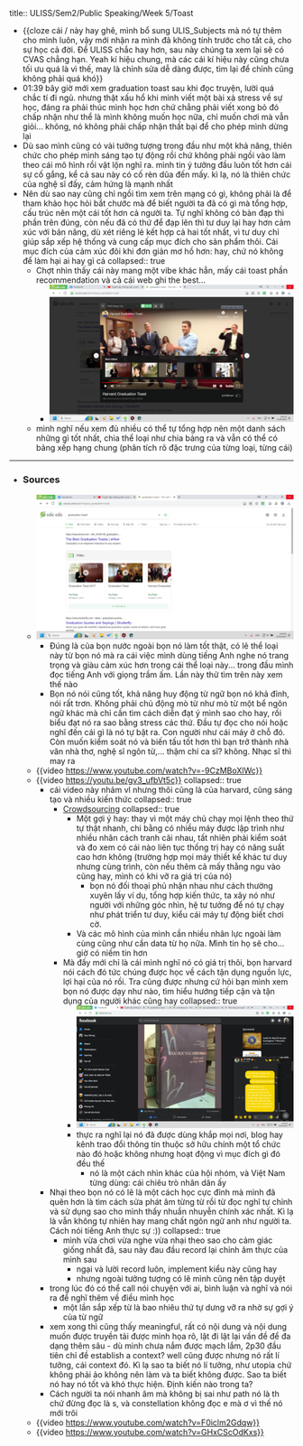 title:: ULISS/Sem2/Public Speaking/Week 5/Toast

- {{cloze cái / này hay ghê, mình bổ sung ULIS_Subjects mà nó tự thêm cho mình luôn, vậy mới nhận ra mình đã không tính trước cho tất cả, cho sự học cả đời. Để ULISS chắc hay hơn, sau này chúng ta xem lại sẽ có CVAS chẳng hạn. Yeah kí hiệu chung, mà các cái kí hiệu này cũng chưa tối ưu quá là vì thế, may là chỉnh sửa dễ dàng được, tìm lại để chỉnh cũng không phải quá khó}}
- 01:39 bây giờ mới xem graduation toast sau khi đọc truyện, lười quá chắc tí đi ngủ. nhưng thật xấu hổ khi mình viết một bài xả stress về sự học, đáng ra phải thúc mình học hơn chứ chẳng phải viết xong bỏ đó chấp nhận như thể là mình không muốn học nữa, chỉ muốn chơi mà vẫn giỏi... không, nó không phải chấp nhận thất bại để cho phép mình dừng lại
- Dù sao mình cũng có vài tưởng tượng trong đầu như một khả năng, thiên chức cho phép mình sáng tạo tự động rồi chứ không phải ngồi vào làm theo cái mô hình rồi vật lộn nghĩ ra. mình tin ý tưởng đầu luôn tốt hơn cái sự cố gắng, kể cả sau này có cố rèn dũa đến mấy. kì lạ, nó là thiên chức của nghệ sĩ đấy, cảm hứng là mạnh nhất
- Nên dù sao nay cũng chỉ ngồi tìm xem trên mạng có gì, không phải là để tham khảo học hỏi bắt chước mà để biết người ta đã có gì mà tổng hợp, cấu trúc nên một cái tốt hơn cả người ta. Tự nghĩ không có bàn đạp thì phần trên đúng, còn nếu đã có thứ để đạp lên thì tư duy lại hay hơn cảm xúc với bản năng, dù xét riêng lẻ kết hợp cả hai tốt nhất, vì tư duy chỉ giúp sắp xếp hệ thống và cung cấp mục đích cho sản phẩm thôi. Cái mục đích của cảm xúc đôi khi đơn giản mơ hồ hơn: hay, chứ nó không để làm hại ai hay gì cả
  collapsed:: true
	- Chợt nhìn thấy cái này mang một vibe khác hẳn, mấy cái toast phần recommendation và cả cái web ghi the best...
		- ![image.png](../assets/image_1683744582130_0.png)
	- mình nghĩ nếu xem đủ nhiều có thể tự tổng hợp nên một danh sách những gì tốt nhất, chia thể loại như chia bảng ra và vẫn có thể có bảng xếp hạng chung (phân tích rõ đặc trưng của từng loại, từng cái)
- ---
- ### Sources
	- ![image.png](../assets/image_1683744291447_0.png)
		- Đúng là của bọn nước ngoài bọn nó làm tốt thật, có lẽ thể loại này từ bọn nó mà ra cái việc mình dùng tiếng Anh nghe nó trang trọng và giàu cảm xúc hơn trong cái thể loại này... trong đầu mình đọc tiếng Anh với giọng trầm ấm. Lần này thử tìm trên này xem thế nào
		- Bọn nó nói cũng tốt, khả năng huy động từ ngữ bọn nó khả đỉnh, nói rất trơn. Không phải chủ động mò từ như mò từ một bể ngôn ngữ khác mà chỉ cần tìm cách diễn đạt ý mình sao cho hay, rồi biểu đạt nó ra sao bằng stress các thứ. Đầu tự đọc cho nói hoặc nghĩ đến cái gì là nó tự bật ra. Con người như cái máy ở chỗ đó. Còn muốn kiểm soát nó và biến tấu tốt hơn thì bạn trở thành nhà văn nhà thơ, nghệ sĩ ngôn từ,... thậm chí ca sĩ? không. Nhạc sĩ thì may ra
	- {{video https://www.youtube.com/watch?v=-9CzMBoXlWc}}
	- {{video https://youtu.be/gv3_ufbVt5c}}
	  collapsed:: true
		- cái video này nhảm vl nhưng thôi cũng là của harvard, cũng sáng tạo và nhiều kiến thức
		  collapsed:: true
			- [Crowdsourcing](https://en.wikipedia.org/wiki/Crowdsourcing)
			  collapsed:: true
				- Một gợi ý hay: thay vì một máy chủ chạy mọi lệnh theo thứ tự thật nhanh, chi bằng có nhiều máy được lập trình như nhiều nhân cách tranh cãi nhau, tất nhiên phải kiểm soát và đo xem có cái nào liên tục thống trị hay có năng suất cao hơn không (trường hợp mọi máy thiết kế khác tư duy nhưng cùng trình, còn nếu thêm cả mấy thằng ngu vào cũng hay, mình có khi vỡ ra giá trị của nó)
					- bọn nó đối thoại phủ nhận nhau như cách thường xuyên lấy ví dụ, tổng hợp kiến thức, ta xây nó như người với những góc nhìn, hệ tư tưởng để nó tự chạy như phát triển tư duy, kiểu cái máy tự động biết chơi cờ.
				- Và các mô hình của mình cần nhiều nhân lực ngoài làm cùng cũng như cần data từ họ nữa. Mình tin họ sẽ cho... giờ có niềm tin hơn
			- Mà đấy mới chỉ là cái mình nghĩ nó có giá trị thôi, bọn harvard nói cách đó tức chúng được học về cách tận dụng nguồn lực, lợi hại của nó rồi. Tra cũng được nhưng cứ hỏi bạn mình xem bọn nó được dạy như nào, tìm hiểu hướng tiếp cận và tận dụng của người khác cũng hay
			  collapsed:: true
				- ![image.png](../assets/image_1683747757650_0.png)
				- thực ra nghĩ lại nó đã được dùng khắp mọi nơi, blog hay kênh trao đổi thông tin thuộc sở hữu chính một tổ chức nào đó hoặc không nhưng hoạt động vì mục đích gì đó đều thế
					- nó là một cách nhìn khác của hội nhóm, và Việt Nam từng dùng: cái chiêu trò nhân dân ấy
		- Nhại theo bọn nó có lẽ là một cách học cực đỉnh mà mình đã quên hơn là tìm cách sửa phát âm từng từ rồi từ đọc nghĩ tự chỉnh và sử dụng sao cho mình thấy nhuần nhuyễn chính xác nhất. Kì lạ là vẫn không tự nhiên hay mang chất ngôn ngữ anh như người ta. Cách nói tiếng Anh thực sự :))
		  collapsed:: true
			- mình vừa chơi vừa nghe vừa nhại theo sao cho cảm giác giống nhất đã, sau này đau đầu record lại chỉnh âm thực của mình sau
				- ngại và lười record luôn, implement kiểu này cũng hay
				- nhưng ngoài tưởng tượng có lẽ mình cũng nên tập duyệt
		- trong lúc đó có thể call nói chuyện với ai, bình luận và nghĩ và nói ra để nghĩ thêm về điều mình học
			- một lần sắp xếp từ là bao nhiêu thứ tự dưng vỡ ra nhờ sự gợi ý của từ ngữ
		- xem xong thì cũng thấy meaningful, rất có nội dung và nội dung muốn được truyền tải được minh họa rõ, lật đi lật lại vấn đề để đa dạng thêm sâu - dù mình chưa nắm được mạch lắm, 2p30 đầu tiên chỉ đề establish a context? well cũng được nhưng nó rất lí tưởng, cái context đó. Kì lạ sao ta biết nó lí tưởng, như utopia chứ không phải ảo không nên làm và ta biết không được. Sao ta biết nó hay nó tốt và khó thực hiện. Định kiến nào trong ta?
		- Cách người ta nói nhanh âm mà không bị sai như path nó là th chứ đừng đọc là s, và constellation không đọc e mà ơ vì thế nó mới trôi
	- {{video https://www.youtube.com/watch?v=F0iclm2Gdqw}}
	- {{video https://www.youtube.com/watch?v=GHxCScOdKxs}}